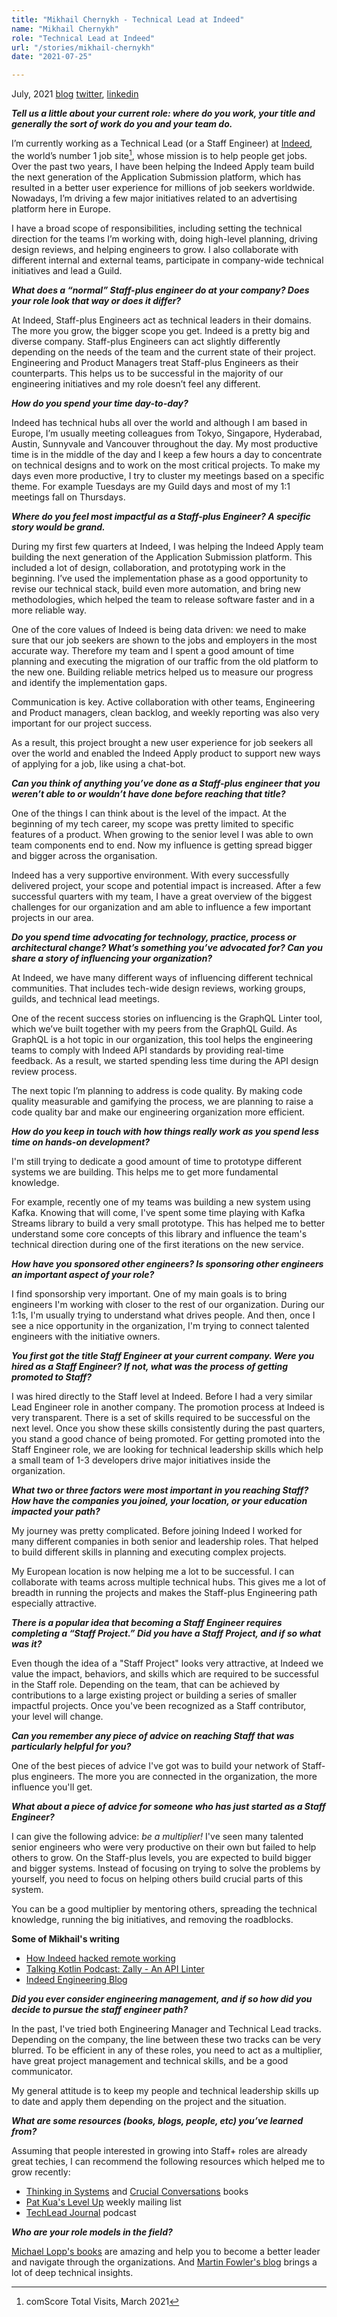 ```yaml
---
title: "Mikhail Chernykh - Technical Lead at Indeed"
name: "Mikhail Chernykh"
role: "Technical Lead at Indeed"
url: "/stories/mikhail-chernykh"
date: "2021-07-25"

---
```


<span class="date">July, 2021</span>
[blog](https://netme.dev)
[twitter](https://twitter.com/netme),
[linkedin](https://www.linkedin.com/in/chernykh/)


**_Tell us a little about your current role: where do you work, your title and generally the sort of work do you and your team do._**

I’m currently working as a Technical Lead (or a Staff Engineer) at [Indeed](https://indeed.com), the world’s number 1 job site[^1], whose mission is to help people get jobs. Over the past two years, I have been helping the Indeed Apply team build the next generation of the Application Submission platform, which has resulted in a better user experience for millions of job seekers worldwide. Nowadays, I’m driving a few major initiatives related to an advertising platform here in Europe.

I have a broad scope of responsibilities, including setting the technical direction for the teams I’m working with, doing high-level planning, driving design reviews, and helping engineers to grow. I also collaborate with different internal and external teams, participate in company-wide technical initiatives and lead a Guild.

[^1]: comScore Total Visits, March 2021


**_What does a “normal” Staff-plus engineer do at your company? Does your role look that way or does it differ?_**

At Indeed, Staff-plus Engineers act as technical leaders in their domains. The more you grow, the bigger scope you get. Indeed is a pretty big and diverse company. Staff-plus Engineers can act slightly differently depending on the needs of the team and the current state of their project. Engineering and Product Managers treat Staff-plus Engineers as their counterparts. This helps us to be successful in the majority of our engineering initiatives and my role doesn’t feel any different.


**_How do you spend your time day-to-day?_**

Indeed has technical hubs all over the world and although I am based in Europe, I’m usually meeting colleagues from Tokyo, Singapore, Hyderabad, Austin, Sunnyvale and Vancouver throughout the day. My most productive time is in the middle of the day and I keep a few hours a day to concentrate on technical designs and to work on the most critical projects. To make my days even more productive, I try to cluster my meetings based on a specific theme. For example Tuesdays are my Guild days and most of my 1:1 meetings fall on Thursdays.


**_Where do you feel most impactful as a Staff-plus Engineer? A specific story would be grand._**

During my first few quarters at Indeed, I was helping the Indeed Apply team building the next generation of the Application Submission platform. This included a lot of design, collaboration, and prototyping work in the beginning. I’ve used the implementation phase as a good opportunity to revise our technical stack, build even more automation, and bring new methodologies, which helped the team to release software faster and in a more reliable way.

One of the core values of Indeed is being data driven: we need to make sure that our job seekers are shown to the jobs and employers in the most accurate way. Therefore my team and I spent a good amount of time planning and executing the migration of our traffic from the old platform to the new one. Building reliable metrics helped us to measure our progress and identify the implementation gaps.

Communication is key. Active collaboration with other teams, Engineering and Product managers, clean backlog, and weekly reporting was also very important for our project success.

As a result, this project brought a new user experience for job seekers all over the world and enabled the Indeed Apply product to support new ways of applying for a job, like using a chat-bot.


**_Can you think of anything you’ve done as a Staff-plus engineer that you weren’t able to or wouldn’t have done before reaching that title?_**

One of the things I can think about is the level of the impact. At the beginning of my tech career, my scope was pretty limited to specific features of a product. When growing to the senior level I was able to own team components end to end. Now my influence is getting spread bigger and bigger across the organisation.

Indeed has a very supportive environment. With every successfully delivered project, your scope and potential impact is increased. After a few successful quarters with my team, I have a great overview of the biggest challenges for our organization and am able to influence a few important projects in our area.


**_Do you spend time advocating for technology, practice, process or architectural change? What’s something you’ve advocated for? Can you share a story of influencing your organization?_**

At Indeed, we have many different ways of influencing different technical communities. That includes tech-wide design reviews, working groups, guilds, and technical lead meetings.

One of the recent success stories on influencing is the GraphQL Linter tool, which we’ve built together with my peers from the GraphQL Guild. As GraphQL is a hot topic in our organization, this tool helps the engineering teams to comply with Indeed API standards by providing real-time feedback. As a result, we started spending less time during the API design review process.

The next topic I’m planning to address is code quality. By making code quality measurable and gamifying the process, we are planning to raise a code quality bar and make our engineering organization more efficient.


**_How do you keep in touch with how things really work as you spend less time on hands-on development?_**

I'm still trying to dedicate a good amount of time to prototype different systems we are building. This helps me to get more fundamental knowledge.

For example, recently one of my teams was building a new system using Kafka. Knowing that will come, I've spent some time playing with Kafka Streams library to build a very small prototype. This has helped me to better understand some core concepts of this library and influence the team's technical direction during one of the first iterations on the new service.


**_How have you sponsored other engineers? Is sponsoring other engineers an important aspect of your role?_**

I find sponsorship very important. One of my main goals is to bring engineers I'm working with closer to the rest of our organization. During our 1:1s, I'm usually trying to understand what drives people. And then, once I see a nice opportunity in the organization, I'm trying to connect talented engineers with the initiative owners.


**_You first got the title Staff Engineer at your current company. Were you hired as a Staff Engineer? If not, what was the process of getting promoted to Staff?_**

I was hired directly to the Staff level at Indeed. Before I had a very similar Lead Engineer role in another company. The promotion process at Indeed is very transparent. There is a set of skills required to be successful on the next level. Once you show these skills consistently during the past quarters, you stand a good chance of being promoted. For getting promoted into the Staff Engineer role, we are looking for technical leadership skills which help a small team of 1-3 developers drive major initiatives inside the organization.


**_What two or three factors were most important in you reaching Staff? How have the companies you joined, your location, or your education impacted your path?_**

My journey was pretty complicated. Before joining Indeed I worked for many different companies in both senior and leadership roles. That helped to build different skills in planning and executing complex projects.

My European location is now helping me a lot to be successful. I can collaborate with teams across multiple technical hubs. This gives me a lot of breadth in running the projects and makes the Staff-plus Engineering path especially attractive.


**_There is a popular idea that becoming a Staff Engineer requires completing a “Staff Project.” Did you have a Staff Project, and if so what was it?_**

Even though the idea of a "Staff Project" looks very attractive, at Indeed we value the impact, behaviors, and skills which are required to be successful in the Staff role. Depending on the team, that can be achieved by contributions to a large existing project or building a series of smaller impactful projects. Once you've been recognized as a Staff contributor, your level will change.


**_Can you remember any piece of advice on reaching Staff that was particularly helpful for you?_**

One of the best pieces of advice I've got was to build your network of Staff-plus engineers. The more you are connected in the organization, the more influence you'll get.


**_What about a piece of advice for someone who has just started as a Staff Engineer?_**

I can give the following advice: _be a multiplier!_ I've seen many talented senior engineers who were very productive on their own but failed to help others to grow. On the Staff-plus levels, you are expected to build bigger and bigger systems. Instead of focusing on trying to solve the problems by yourself, you need to focus on helping others build crucial parts of this system.

You can be a good multiplier by mentoring others, spreading the technical knowledge, running the big initiatives, and removing the roadblocks.


<div class="pull">
<p><strong>Some of Mikhail's writing</strong></p>
<ul>
<li><a href="https://inside.indeed.jobs/how-indeed-hacked-remote-working/">How Indeed hacked remote working</a></li>
<li><a href="https://talkingkotlin.com/Zally-An-API-Linter/">Talking Kotlin Podcast: Zally - An API Linter</a></li>
<li><a href="https://engineering.indeedblog.com/blog/">Indeed Engineering Blog</a></li>
</ul>
</div>

**_Did you ever consider engineering management, and if so how did you decide to pursue the staff engineer path?_**

In the past, I've tried both Engineering Manager and Technical Lead tracks. Depending on the company, the line between these two tracks can be very blurred. To be efficient in any of these roles, you need to act as a multiplier, have great project management and technical skills, and be a good communicator.

My general attitude is to keep my people and technical leadership skills up to date and apply them depending on the project and the situation.


**_What are some resources (books, blogs, people, etc) you’ve learned from?_**

Assuming that people interested in growing into Staff+ roles are already great techies, I can recommend the following resources which helped me to grow recently:
* [Thinking in Systems](https://www.goodreads.com/book/show/3828902-thinking-in-systems) and [Crucial Conversations](https://www.goodreads.com/book/show/15014.Crucial_Conversations) books
* [Pat Kua's Level Up](https://levelup.patkua.com) weekly mailing list
* [TechLead Journal](https://techleadjournal.dev) podcast


**_Who are your role models in the field?_**

[Michael Lopp's books](https://randsinrepose.com) are amazing and help you to become a better leader and navigate through the organizations.
And [Martin Fowler's blog](https://martinfowler.com) brings a lot of deep technical insights.
